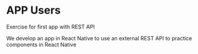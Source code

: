 # APP Users
Exercise for first app with REST API 



We develop an app in React Native to use an external REST API to practice components in React Native
